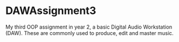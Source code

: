 # DAWAssignment3
My third OOP assignment in year 2, a basic Digital Audio Workstation (DAW). These are commonly used to produce, edit and master music.
